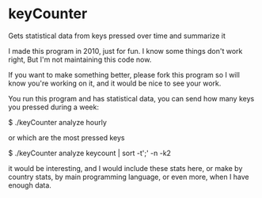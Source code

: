 # keyCounter
Gets statistical data from keys pressed over time and summarize it

I made this program in 2010, just for fun. I know some things don't
work right, But I'm not maintaining this code now.

If you want to make something better, please fork this program so I
will know you're working on it, and it would be nice to see your work.

You run this program and has statistical data, you can send how many
keys you pressed during a week:

$ ./keyCounter analyze hourly

or which are the most pressed keys

$ ./keyCounter analyze keycount | sort -t';' -n -k2

it would be interesting, and I would include these stats here, or make
by country stats, by main programming language, or even more, when I have
enough data.
